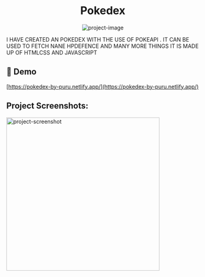 <h1 align="center" id="title">Pokedex</h1>

<p align="center"><img src="" alt="project-image"></p>

<p id="description">I HAVE CREATED AN POKEDEX WITH THE USE OF POKEAPI . IT CAN BE USED TO FETCH NANE HPDEFENCE AND MANY MORE THINGS IT IS MADE UP OF HTMLCSS AND JAVASCRIPT</p>

<h2>🚀 Demo</h2>

[https://pokedex-by-puru.netlify.app/](https://pokedex-by-puru.netlify.app/)


<h2>Project Screenshots:</h2>

<img src="" alt="project-screenshot" width="400" height="400/">